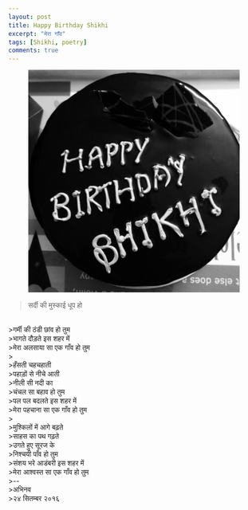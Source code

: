 ```yaml
---
layout: post
title: Happy Birthday Shikhi
excerpt: "मेरा गाँव"
tags: [Shikhi, poetry]
comments: true
---
```

<figure>
    <a href="/images/happy-birthday-shikhi.jpg"><img src="/images/happy-birthday-shikhi.jpg"></a>
</figure>

>सर्दी की मुस्काई धूप हो
<br />
>गर्मी की ठंडी छांव हो तुम
<br />
>भागते दौड़ते इस शहर में
<br />
>मेरा अलसाया सा एक गाँव हो तुम
<br />
>
<br />
>हँसती चहचहाती
<br />
>पहाड़ों से नीचे आती
<br />
>नीली सी नदी का
<br />
>चंचल सा बहाव हो तुम
<br />
>पल पल बदलते इस शहर में
<br />
>मेरा पहचाना सा एक गाँव हो तुम
<br />
>
<br />
>मुश्किलों में आगे बढ़ते
<br />
>साहस का पथ गढ़ते
<br />
>उगते हुए सूरज के
<br />
>निश्चयी पाँव हो तुम
<br />
>संशय भरे आडंबरी इस शहर में
<br />
>मेरा आश्वस्त सा एक गाँव हो तुम
<br />
>--
<br />
>अभिनव
<br />
>२४  सितम्बर २०१६
